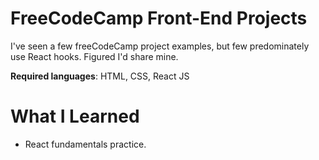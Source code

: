 # FreeCodeCamp Front-End Projects

I've seen a few freeCodeCamp project examples, but few
predominately use React hooks. Figured I'd share mine. 

**Required languages**: HTML, CSS, React JS

# What I Learned

* React fundamentals practice. 